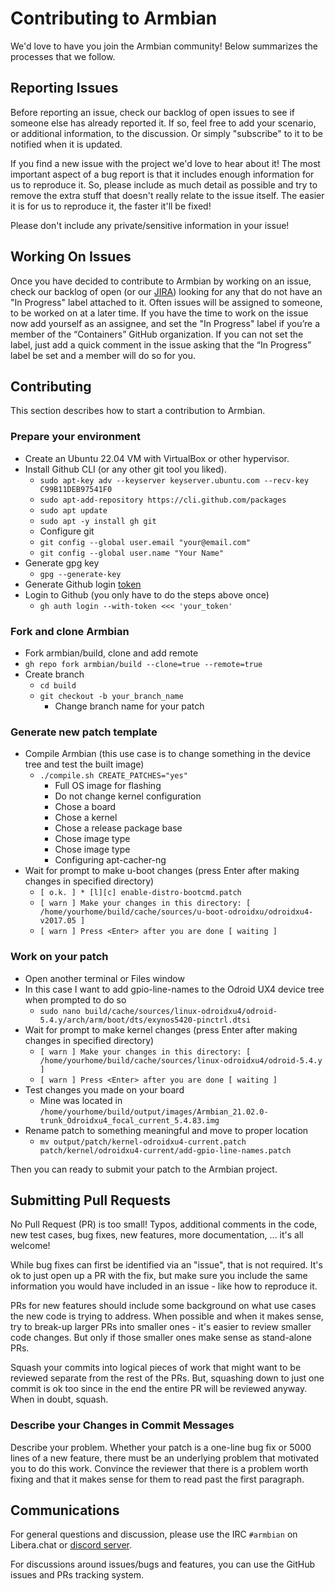 # Contributing to Armbian

We'd love to have you join the Armbian community! Below summarizes the processes that we follow.

## Reporting Issues

Before reporting an issue, check our backlog of open issues to see if someone else has already reported it. If so, feel free to add your scenario, or additional information, to the discussion. Or simply "subscribe" to it to be notified when it is updated.

If you find a new issue with the project we'd love to hear about it! The most important aspect of a bug report is that it includes enough information for us to reproduce it. So, please include as much detail as possible and try to remove the extra stuff that doesn't really relate to the issue itself. The easier it is for us to reproduce it, the faster it'll be fixed!

Please don't include any private/sensitive information in your issue!

## Working On Issues

Once you have decided to contribute to Armbian by working on an issue, check our backlog of open (or our [JIRA](https://armbian.atlassian.net)) looking for any that do not have an "In Progress" label attached to it. Often issues will be assigned to someone, to be worked on at a later time. If you have the time to work on the issue now add yourself as an assignee, and set the "In Progress" label if you’re a member of the “Containers” GitHub organization. If you can not set the label, just add a quick comment in the issue asking that the “In Progress” label be set and a member will do so for you.

## Contributing

This section describes how to start a contribution to Armbian.

### Prepare your environment

* Create an Ubuntu 22.04 VM with VirtualBox or other hypervisor.
* Install Github CLI (or any other git tool you liked).
  * `sudo apt-key adv --keyserver keyserver.ubuntu.com --recv-key C99B11DEB97541F0`
  * `sudo apt-add-repository https://cli.github.com/packages`
  * `sudo apt update`
  * `sudo apt -y install gh git`
  * Configure git
  * `git config --global user.email "your@email.com"`
  * `git config --global user.name "Your Name"`
* Generate gpg key
  * `gpg --generate-key`
* Generate Github login [token](https://docs.github.com/en/free-pro-team@latest/github/authenticating-to-github/creating-a-personal-access-token)
* Login to Github (you only have to do the steps above once)
  * `gh auth login --with-token <<< 'your_token'`

### Fork and clone Armbian

* Fork armbian/build, clone and add remote
* `gh repo fork armbian/build --clone=true --remote=true`
* Create branch
  * `cd build`
  * `git checkout -b your_branch_name`
    * Change branch name for your patch

### Generate new patch template

* Compile Armbian (this use case is to change something in the device tree and test the built image)
  * `./compile.sh CREATE_PATCHES="yes"`
    * Full OS image for flashing
    * Do not change kernel configuration
    * Chose a board
    * Chose a kernel
    * Chose a release package base
    * Chose image type
    * Chose image type
    * Configuring apt-cacher-ng
* Wait for prompt to make u-boot changes (press Enter after making changes in specified directory)
  * `[ o.k. ] * [l][c] enable-distro-bootcmd.patch`
  * `[ warn ] Make your changes in this directory: [ /home/yourhome/build/cache/sources/u-boot-odroidxu/odroidxu4-v2017.05 ]`
  * `[ warn ] Press <Enter> after you are done [ waiting ]`

### Work on your patch

* Open another terminal or Files window
* In this case I want to add gpio-line-names to the Odroid UX4 device tree when prompted to do so
  * `sudo nano build/cache/sources/linux-odroidxu4/odroid-5.4.y/arch/arm/boot/dts/exynos5420-pinctrl.dtsi`
* Wait for prompt to make kernel changes (press Enter after making changes in specified directory)
  * `[ warn ] Make your changes in this directory: [ /home/yourhome/build/cache/sources/linux-odroidxu4/odroid-5.4.y ]`
  * `[ warn ] Press <Enter> after you are done [ waiting ]`
* Test changes you made on your board
  * Mine was located in `/home/yourhome/build/output/images/Armbian_21.02.0-trunk_Odroidxu4_focal_current_5.4.83.img`
* Rename patch to something meaningful and move to proper location
  * `mv output/patch/kernel-odroidxu4-current.patch patch/kernel/odroidxu4-current/add-gpio-line-names.patch`

Then you can ready to submit your patch to the Armbian project.

## Submitting Pull Requests

No Pull Request (PR) is too small! Typos, additional comments in the code, new test cases, bug fixes, new features, more documentation, ... it's all welcome!

While bug fixes can first be identified via an "issue", that is not required. It's ok to just open up a PR with the fix, but make sure you include the same information you would have included in an issue - like how to reproduce it.

PRs for new features should include some background on what use cases the new code is trying to address. When possible and when it makes sense, try to break-up larger PRs into smaller ones - it's easier to review smaller code changes. But only if those smaller ones make sense as stand-alone PRs.

Squash your commits into logical pieces of work that might want to be reviewed separate from the rest of the PRs. But, squashing down to just one commit is ok too since in the end the entire PR will be reviewed anyway. When in doubt, squash.

### Describe your Changes in Commit Messages

Describe your problem. Whether your patch is a one-line bug fix or 5000 lines of a new feature, there must be an underlying problem that motivated you to do this work. Convince the reviewer that there is a problem worth fixing and that it makes sense for them to read past the first paragraph.

## Communications

For general questions and discussion, please use the IRC `#armbian` on Libera.chat or [discord server](https://discord.com/invite/gNJ2fPZKvc).

For discussions around issues/bugs and features, you can use the GitHub issues and PRs tracking system.

